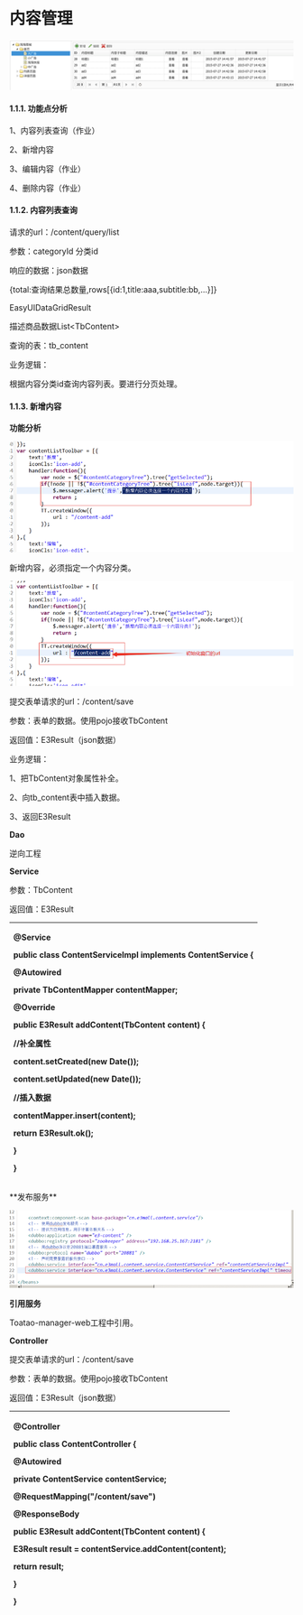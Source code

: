 # 内容管理

![](../../../../.gitbook/assets/image%20%2826%29.png)



#### 1.1.1.                  功能点分析

1、内容列表查询（作业）

2、新增内容

3、编辑内容（作业）

4、删除内容（作业）

#### 1.1.2.                  内容列表查询

请求的url：/content/query/list

参数：categoryId 分类id

响应的数据：json数据

{total:查询结果总数量,rows\[{id:1,title:aaa,subtitle:bb,...}\]}

EasyUIDataGridResult

描述商品数据List&lt;TbContent&gt;

查询的表：tb\_content

业务逻辑：

根据内容分类id查询内容列表。要进行分页处理。

#### 1.1.3.                  新增内容

**功能分析**

![](../../../../.gitbook/assets/image%20%28118%29.png)

新增内容，必须指定一个内容分类。

![](../../../../.gitbook/assets/image%20%28249%29.png)

提交表单请求的url：/content/save

参数：表单的数据。使用pojo接收TbContent

返回值：E3Result（json数据）

业务逻辑：

1、把TbContent对象属性补全。

2、向tb\_content表中插入数据。

3、返回E3Result

**Dao**

逆向工程

**Service**

参数：TbContent

返回值：E3Result

<table>
  <thead>
    <tr>
      <th style="text-align:left">
        <p>@Service</p>
        <p><b>public</b>  <b>class</b> ContentServiceImpl <b>implements</b> ContentService
          {</p>
        <p>@Autowired</p>
        <p> <b>private</b> TbContentMapper contentMapper;</p>
        <p>@Override</p>
        <p> <b>public</b> E3Result addContent(TbContent content) {</p>
        <p>//补全属性</p>
        <p>content.setCreated(<b>new</b> Date());</p>
        <p>content.setUpdated(<b>new</b> Date());</p>
        <p>//插入数据</p>
        <p>contentMapper.insert(content);</p>
        <p> <b>return</b> E3Result.ok();</p>
        <p>}</p>
        <p>}</p>
      </th>
    </tr>
  </thead>
  <tbody></tbody>
</table>**发布服务**

![](../../../../.gitbook/assets/image%20%2825%29.png)

**引用服务**

Toatao-manager-web工程中引用。

**Controller**

提交表单请求的url：/content/save

参数：表单的数据。使用pojo接收TbContent

返回值：E3Result（json数据）

<table>
  <thead>
    <tr>
      <th style="text-align:left">
        <p>@Controller</p>
        <p><b>public</b>  <b>class</b> ContentController {</p>
        <p>@Autowired</p>
        <p> <b>private</b> ContentService contentService;</p>
        <p>@RequestMapping("/content/save")</p>
        <p>@ResponseBody</p>
        <p> <b>public</b> E3Result addContent(TbContent content) {</p>
        <p>E3Result result = contentService.addContent(content);</p>
        <p> <b>return</b> result;</p>
        <p>}</p>
        <p>}</p>
      </th>
    </tr>
  </thead>
  <tbody></tbody>
</table>